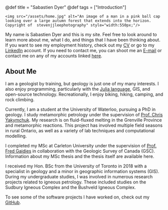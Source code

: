 @def title = "Sabastien Dyer"
@def tags = ["Introduction"]

~~~
<img src="/assets/home.jpg" alt="An image of a man in a pink ball cap looking over a large autumn forest that extends into the horizon. Copyright of  stevenjjleephotography" style="width:550px;"/>
~~~

<!-- ![An image of a man in a pink ball cap looking over a large autumn forest that extends into the horizon. Copyright of stevenjjleephotography](/assets/home.jpg) -->

My name is Sabastien Dyer and this is my site. Feel free to look around to learn more about me, what I do, and things that I have been thinking about. If you want to see my employment history, check out my [CV](/cv) or go to my [LinkedIn](www.linkedin.com/in/sabastien-dyer-12a997111) account. If you need to contact me, you can shoot me an [E-mail](mailto:scdyer@uwaterloo.ca) or contact me on any of my accounts linked [here](/links).

## About Me
I am a geologist by training, but geology is just one of my many interests. I also enjoy programming, particularly with the [Julia language](https://julialang.org/), GIS, and open-source technology. Recreationally, I enjoy biking, hiking, camping, and rock climbing.

Currently, I am a student at the University of Waterloo, pursuing a PhD in geology. I study metamorphic petrology under the supervision of [Prof. Chris Yakymchuk](https://uwaterloo.ca/earth-environmental-sciences/profile/cyakymch). My research is on fluid-fluxed melting in the Grenville Province and metamorphic reactions. This project has involved multiple field seasons in rural Ontario, as well as a variety of lab techniques and computational modelling. 

I completed my MSc at Carleton University under the supervision of [Prof. Fred Gaidies](https://www.teamgar.net/) in collaboration with the Geologic Survey of Canada (GSC). Information about my MSc thesis and the thesis itself are available here.

I received my Hon. BSc from the University of Toronto in 2018 with a specialist in geology and a minor in geographic information systems (GIS). During my undergraduate studies, I was involved in numerous research projects related to igneous petrology. These included studies on the Sudbury Igneous Complex and the Bushveld Igneous Complex.

To see some of the software projects I have worked on, check out my [GitHub](https://github.com/sc-dyer).